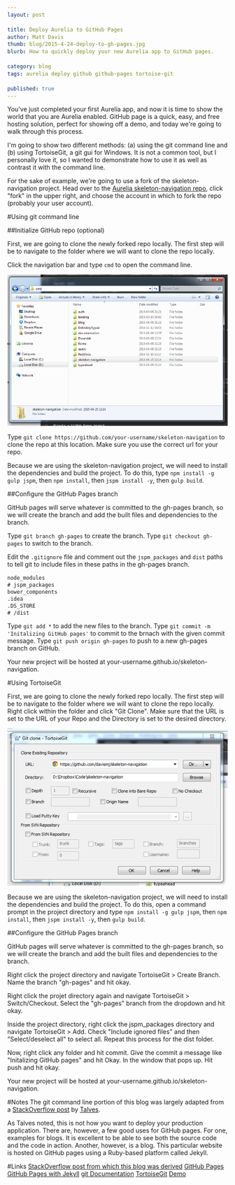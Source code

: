 ```yaml
---
layout: post

title: Deploy Aurelia to GitHub Pages
author: Matt Davis
thumb: blog/2015-4-24-deploy-to-gh-pages.jpg
blurb: How to quickly deploy your new Aurelia app to GitHub pages.

category: blog
tags: aurelia deploy github github-pages tortoise-git

published: true
---
```

You've just completed your first Aurelia app, and now it is time to show the world that you are Aurelia enabled. GitHub page is a quick, easy, and free hosting solution, perfect for showing off a demo, and today we're going to walk through this process. 

I'm going to show two different methods: (a) using the git command line and (b) using TortoiseGit, a git gui for Windows. It is not a common tool, but I personally love it, so I wanted to demonstrate how to use it as well as contrast it with the command line.

For the sake of example, we're going to use a fork of the skeleton-navigation project. Head over to the [Aurelia skeleton-navigation repo](https://github.com/aurelia/skeleton-navigation), click "fork" in the upper right, and choose the account in which to fork the repo (probably your user account).

#Using git command line

##Initialize GitHub repo (optional)

First, we are going to clone the newly forked repo locally. The first step will be to navigate to the folder where we will want to clone the repo locally.

Click the navigation bar and type `cmd` to open the command line.

![Opening a command window from the Windows Explorer](/images/blog/2015-04-24-ss1.png)

Type `git clone https://github.com/your-username/skeleton-navigation` to clone the repo at this location. Make sure you use the correct url for your repo.

Because we are using the skeleton-navigation project, we will need to install the dependencies and build the project. To do this, type `npm install -g gulp jspm`, then `npm install`, then `jspm install -y`, then `gulp build`.

##Configure the GitHub Pages branch

GitHub pages will serve whatever is committed to the gh-pages branch, so we will create the branch and add the built files and dependencies to the branch.

Type `git branch gh-pages` to create the branch.
Type `git checkout gh-pages` to switch to the branch.

Edit the `.gitignore` file and comment out the `jspm_packages` and `dist` paths to tell git to include files in these paths in the gh-pages branch.

```
node_modules
# jspm_packages
bower_components
.idea
.DS_STORE
# /dist
```

Type `git add *` to add the new files to the branch.
Type `git commit -m 'Initalizing GitHub pages'` to commit to the brnach with the given commit message.
Type `git push origin gh-pages` to push to a new gh-pages branch on GitHub.

Your new project will be hosted at your-username.github.io/skeleton-navigation.

#Using TortoiseGit

First, we are going to clone the newly forked repo locally. The first step will be to navigate to the folder where we will want to clone the repo locally. Right click within the folder and click "Git Clone". Make sure that the URL is set to the URL of your Repo and the Directory is set to the desired directory.

![Git Clone dialog](/images/blog/2015-04-24-ss2.png)

Because we are using the skeleton-navigation project, we will need to install the dependencies and build the project. To do this, open a command prompt in the project directory and type `npm install -g gulp jspm`, then `npm install`, then `jspm install -y`, then `gulp build`.

##Configure the GitHub Pages branch

GitHub pages will serve whatever is committed to the gh-pages branch, so we will create the branch and add the built files and dependencies to the branch.

Right click the project directory and navigate TortoiseGit > Create Branch. Name the branch "gh-pages" and hit okay.

Right click the projet directory again and navigate TortoiseGit > Switch/Checkout. Select the "gh-pages" branch from the dropdown and hit okay.

Inside the project directory, right click the jspm_packages directory and navigate TortoiseGit > Add. Check "Include ignored files" and then "Select/deselect all" to select all. Repeat this process for the dist folder.

Now, right click any folder and hit commit. Give the commit a message like "Initalizing GitHub pages" and hit Okay. In the window that pops up. Hit push and hit okay.

Your new project will be hosted at your-username.github.io/skeleton-navigation.

#Notes
The git command line portion of this blog was largely adapted from a [StackOverflow post](http://stackoverflow.com/a/29858036/1981050) by [Talves](http://stackoverflow.com/users/2597114/talves).

As Talves noted, this is not how you want to deploy your production application. There are, however, a few good uses for GitHub pages. For one, examples for blogs. It is excellent to be able to see both the source code and the code in action. Another, however, is a blog. This particular website is hosted on GitHub pages using a Ruby-based platform called Jekyll.

#Links
[StackOverflow post from which this blog was derived](http://stackoverflow.com/questions/29831885/how-to-deploy-aurelia-to-github-pages-gh-pages#29858036)
[GitHub Pages](https://help.github.com/articles/user-organization-and-project-pages/)
[GitHub Pages with Jekyll](https://help.github.com/articles/using-jekyll-with-pages/)
[git Documentation](http://git-scm.com/documentation)
[TortoiseGit](https://code.google.com/p/tortoisegit/)
[Demo](http://davismj.github.io/skeleton-navigation/)